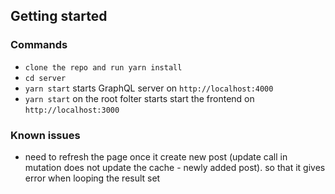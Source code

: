 


## Getting started

### Commands
* `clone the repo and run yarn install` 
* `cd server` 
* `yarn start` starts GraphQL server on `http://localhost:4000`
* `yarn start` on the root folter starts start the frontend on  `http://localhost:3000` 

### Known issues
* need to refresh the page once it create new post (update call in mutation does not update the cache - newly added post). so that it gives error when looping the result set 


